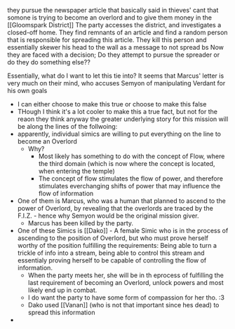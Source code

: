 they pursue the newspaper article that basically said in thieves' cant that somone is trying to become an overlord and to give them money in the [[Gloomspark District]]
The party accesses the district, and investigates a closed-off home. They find remnants of an article and find a random person that is responsible for spreading this article.
They kill this person and essentially skewer his head to the wall as a message to not spread bs
Now they are faced with a decision; Do they attempt to pursue the spreader or do they do something else??

Essentially, what do I want to let this tie into? It seems that Marcus' letter is very much on their mind, who accuses Semyon of manipulating Verdant for his own goals
- I can either choose to make this true or choose to make this false
- THough I think it's a lot cooler to make this a true fact, but not for the reaon they think
anyway
the greater underlying story for this mission will be along the lines of the follwoing:
- apparently, individual simics are willing to put everything on the line to become an Overlord
	- Why?
		- Most likely has something to do with the concept of Flow, where the third domain (which is now where the concept is located, when entering the temple)
		- The concept of flow stimulates the flow of power, and therefore stimulates everchanging shifts of power that may influence the flow of information
- One of them is Marcus, who was a human that planned to ascend to the power of Overlord, by revealing that the overlords are traced by the F.I.Z. - hence why Semyon would be the original mission giver.
	- Marcus has been killed by the party.
- One of these Simics is [[Dako]] - A female Simic who is in the process of ascending to the position of Overlord, but who must prove herself worthy of the position fulfilling the requirements: Being able to turn a trickle of info into a stream, being able to control this stream and essentialy proving herself to be capable of controlling the flow of information.
	- When the party meets her, she will be in th eprocess of fulfilling the last requirement of becoming an Overlord, unlock powers and most likely end up in combat.
	- I do want the party to have some form of compassion for her tho. :3
	- Dako used [[Vanan]] (who is not that important since hes dead) to spread this information
- 